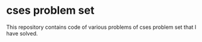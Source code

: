 # cses problem set
 This repository contains code of various problems of cses problem set that I have solved.
